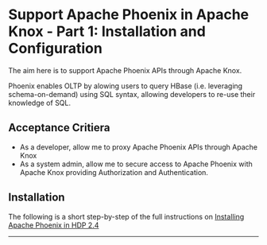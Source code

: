 # Support Apache Phoenix in Apache Knox - Part 1: Installation and Configuration
The aim here is to support Apache Phoenix APIs through Apache Knox.

Phoenix enables OLTP by alowing users to query HBase (i.e. leveraging schema-on-demand)
using SQL syntax, allowing developers to re-use their knowledge of SQL.

## Acceptance Critiera
 * As a developer, allow me to proxy Apache Phoenix APIs through Apache Knox
 * As a system admin, allow me to secure access to Apache Phoenix with Apache Knox
 providing Authorization and Authentication.

## Installation
The following is a short step-by-step of the full instructions on [Installing Apache Phoenix in HDP 2.4](https://docs.hortonworks.com/HDPDocuments/HDP2/HDP-2.4.3/bk_installing_manually_book/content/ch_install_phoenix_chapter.html)

----
